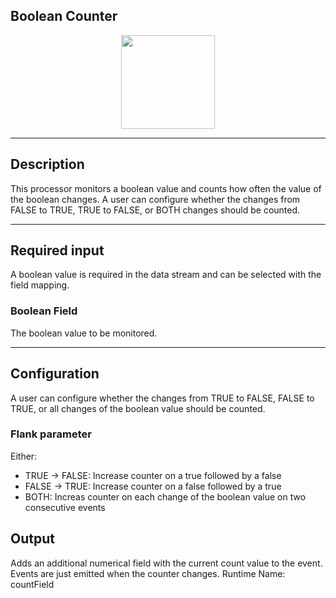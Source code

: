 <!--
  ~ Licensed to the Apache Software Foundation (ASF) under one or more
  ~ contributor license agreements.  See the NOTICE file distributed with
  ~ this work for additional information regarding copyright ownership.
  ~ The ASF licenses this file to You under the Apache License, Version 2.0
  ~ (the "License"); you may not use this file except in compliance with
  ~ the License.  You may obtain a copy of the License at
  ~
  ~    http://www.apache.org/licenses/LICENSE-2.0
  ~
  ~ Unless required by applicable law or agreed to in writing, software
  ~ distributed under the License is distributed on an "AS IS" BASIS,
  ~ WITHOUT WARRANTIES OR CONDITIONS OF ANY KIND, either express or implied.
  ~ See the License for the specific language governing permissions and
  ~ limitations under the License.
  ~
  -->

## Boolean Counter

<p align="center"> 
    <img src="/img/pipeline-elements/org.apache.streampipes.processors.transformation.jvm.booloperator.counter/icon.png" width="150px;" class="pe-image-documentation"/>
</p>

***

## Description

This processor monitors a boolean value and counts how often the value of the boolean changes. 
A user can configure whether the changes from FALSE to TRUE, TRUE to FALSE, or BOTH changes should be counted.

***

## Required input

A boolean value is required in the data stream and can be selected with the field mapping.

### Boolean Field

The boolean value to be monitored.

***

## Configuration

A user can configure whether the changes from TRUE to FALSE, FALSE to TRUE, or all changes of the boolean value should be counted.

### Flank parameter

Either:
* TRUE -> FALSE: Increase counter on a true followed by a false 
* FALSE -> TRUE: Increase counter on a false followed by a true
* BOTH: Increas counter on each change of the boolean value on two consecutive events

## Output

Adds an additional numerical field with the current count value to the event. Events are just emitted when the counter changes.
Runtime Name: countField